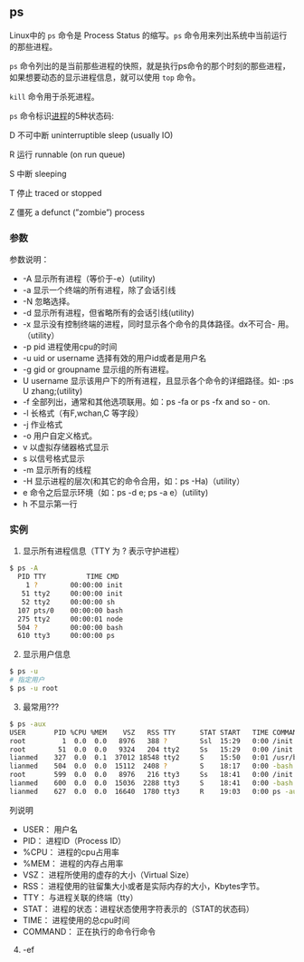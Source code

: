 ## ps
Linux中的 `ps` 命令是 Process Status 的缩写。`ps` 命令用来列出系统中当前运行的那些进程。

`ps` 命令列出的是当前那些进程的快照，就是执行ps命令的那个时刻的那些进程，如果想要动态的显示进程信息，就可以使用 `top` 命令。

`kill` 命令用于杀死进程。

`ps` 命令标识[进程](进程.md)的5种状态码: 

D 不可中断 uninterruptible sleep (usually IO) 

R 运行 runnable (on run queue) 

S 中断 sleeping 

T 停止 traced or stopped 

Z 僵死 a defunct (”zombie”) process 

### 参数
参数说明：
- -A 显示所有进程（等价于-e）(utility)
- -a 显示一个终端的所有进程，除了会话引线
- -N 忽略选择。
- -d 显示所有进程，但省略所有的会话引线(utility)
- -x 显示没有控制终端的进程，同时显示各个命令的具体路径。dx不可合- 用。（utility）
- -p pid 进程使用cpu的时间
- -u uid or username 选择有效的用户id或者是用户名
- -g gid or groupname 显示组的所有进程。
- U username 显示该用户下的所有进程，且显示各个命令的详细路径。如- :ps U zhang;(utility)
- -f 全部列出，通常和其他选项联用。如：ps -fa or ps -fx and so - on.
- -l 长格式（有F,wchan,C 等字段）
- -j 作业格式
- -o 用户自定义格式。
- v 以虚拟存储器格式显示
- s 以信号格式显示
- -m 显示所有的线程
- -H 显示进程的层次(和其它的命令合用，如：ps -Ha)（utility）
- e 命令之后显示环境（如：ps -d e; ps -a e）(utility)
- h 不显示第一行

### 实例
1. 显示所有进程信息（TTY 为 ? 表示守护进程）
```bash
$ ps -A
  PID TTY          TIME CMD
    1 ?        00:00:00 init
   51 tty2     00:00:00 init
   52 tty2     00:00:00 sh
  107 pts/0    00:00:00 bash
  275 tty2     00:00:01 node
  504 ?        00:00:00 bash
  610 tty3     00:00:00 ps
```
2. 显示用户信息
```bash
$ ps -u
# 指定用户
$ ps -u root
```
3. 最常用???
```bash
$ ps -aux
USER       PID %CPU %MEM    VSZ   RSS TTY      STAT START   TIME COMMAND
root         1  0.0  0.0   8976   388 ?        Ssl  15:29   0:00 /init
root        51  0.0  0.0   9324   204 tty2     Ss   15:29   0:00 /init
lianmed    327  0.0  0.1  37012 18548 tty2     S    15:50   0:01 /usr/bin/python lib/python/jedi/evaluate/compiled/subprocess/__main__.py lib/python 3.7.5
lianmed    504  0.0  0.0  15112  2408 ?        S    18:17   0:00 -bash
root       599  0.0  0.0   8976   216 tty3     Ss   18:41   0:00 /init
lianmed    600  0.0  0.0  15036  2288 tty3     S    18:41   0:00 -bash
lianmed    627  0.0  0.0  16640  1780 tty3     R    19:03   0:00 ps -aux
```  
列说明
- USER： 用户名
- PID： 进程ID（Process ID）
- %CPU： 进程的cpu占用率
- %MEM： 进程的内存占用率
- VSZ： 进程所使用的虚存的大小（Virtual Size）
- RSS： 进程使用的驻留集大小或者是实际内存的大小，Kbytes字节。
- TTY： 与进程关联的终端（tty）
- STAT： 进程的状态：进程状态使用字符表示的（STAT的状态码）
- TIME： 进程使用的总cpu时间
- COMMAND： 正在执行的命令行命令

4. -ef
```bash

```